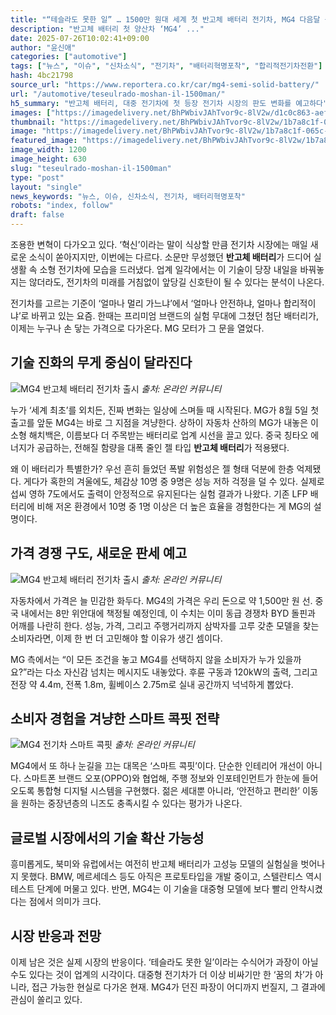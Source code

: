 ```yaml
---
title: "“테슬라도 못한 일” … 1500만 원대 세계 첫 반고체 배터리 전기차, MG4 다음달 출시"
description: "반고체 배터리 첫 양산차 ‘MG4’ ..."
date: 2025-07-26T10:02:41+09:00
author: "윤신애"
categories: ["automotive"]
tags: ["뉴스", "이슈", "신차소식", "전기차", "배터리혁명포착", "합리적전기차전환"]
hash: 4bc21798
source_url: "https://www.reportera.co.kr/car/mg4-semi-solid-battery/"
url: "/automotive/teseulrado-moshan-il-1500man/"
h5_summary: "반고체 배터리, 대중 전기차에 첫 등장 전기차 시장의 판도 변화를 예고하다"
images: ["https://imagedelivery.net/BhPWbivJAhTvor9c-8lV2w/d1c0c863-aef4-4ced-042d-36f4c19adf00/public", "https://imagedelivery.net/BhPWbivJAhTvor9c-8lV2w/1b7a8c1f-065c-4fdd-64a6-c0440bc98400/public", "https://imagedelivery.net/BhPWbivJAhTvor9c-8lV2w/4a36b0da-645f-43f2-13d5-3994ccd79a00/public", "https://imagedelivery.net/BhPWbivJAhTvor9c-8lV2w/6f43cdd2-7e37-4611-5d29-13d4292ca000/public"]
thumbnail: "https://imagedelivery.net/BhPWbivJAhTvor9c-8lV2w/1b7a8c1f-065c-4fdd-64a6-c0440bc98400/public"
image: "https://imagedelivery.net/BhPWbivJAhTvor9c-8lV2w/1b7a8c1f-065c-4fdd-64a6-c0440bc98400/public"
featured_image: "https://imagedelivery.net/BhPWbivJAhTvor9c-8lV2w/1b7a8c1f-065c-4fdd-64a6-c0440bc98400/public"
image_width: 1200
image_height: 630
slug: "teseulrado-moshan-il-1500man"
type: "post"
layout: "single"
news_keywords: "뉴스, 이슈, 신차소식, 전기차, 배터리혁명포착"
robots: "index, follow"
draft: false
---
```


조용한 변혁이 다가오고 있다. ‘혁신’이라는 말이 식상할 만큼 전기차 시장에는 매일 새로운 소식이 쏟아지지만, 이번에는 다르다. 소문만 무성했던 **반고체 배터리**가 드디어 실생활 속 소형 전기차에 모습을 드러냈다. 업계 일각에서는 이 기술이 당장 내일을 바꿔놓지는 않더라도, 전기차의 미래를 거침없이 앞당길 신호탄이 될 수 있다는 분석이 나온다.

전기차를 고르는 기준이 ‘얼마나 멀리 가느냐’에서 ‘얼마나 안전하냐, 얼마나 합리적이냐’로 바뀌고 있는 요즘. 한때는 프리미엄 브랜드의 실험 무대에 그쳤던 첨단 배터리가, 이제는 누구나 손 닿는 가격으로 다가온다. MG 모터가 그 문을 열었다.

## 기술 진화의 무게 중심이 달라진다

![MG4 반고체 배터리 전기차 출시](https://imagedelivery.net/BhPWbivJAhTvor9c-8lV2w/6f43cdd2-7e37-4611-5d29-13d4292ca000/public)
*출처: 온라인 커뮤니티*


누가 ‘세계 최초’를 외치든, 진짜 변화는 일상에 스며들 때 시작된다. MG가 8월 5일 첫 출고를 앞둔 MG4는 바로 그 지점을 겨냥한다. 상하이 자동차 산하의 MG가 내놓은 이 소형 해치백은, 이름보다 더 주목받는 배터리로 업계 시선을 끌고 있다. 중국 칭타오 에너지가 공급하는, 전해질 함량을 대폭 줄인 젤 타입 **반고체 배터리**가 적용됐다.

왜 이 배터리가 특별한가? 우선 흔히 들었던 폭발 위험성은 젤 형태 덕분에 한층 억제됐다. 게다가 혹한의 겨울에도, 체감상 10명 중 9명은 성능 저하 걱정을 덜 수 있다. 실제로 섭씨 영하 7도에서도 출력이 안정적으로 유지된다는 실험 결과가 나왔다. 기존 LFP 배터리에 비해 저온 환경에서 10명 중 1명 이상은 더 높은 효율을 경험한다는 게 MG의 설명이다.

## 가격 경쟁 구도, 새로운 판세 예고

![MG4 반고체 배터리 전기차 출시](https://imagedelivery.net/BhPWbivJAhTvor9c-8lV2w/d1c0c863-aef4-4ced-042d-36f4c19adf00/public)
*출처: 온라인 커뮤니티*


자동차에서 가격은 늘 민감한 화두다. MG4의 가격은 우리 돈으로 약 1,500만 원 선. 중국 내에서는 8만 위안대에 책정될 예정인데, 이 수치는 이미 동급 경쟁차 BYD 돌핀과 어깨를 나란히 한다. 성능, 가격, 그리고 주행거리까지 삼박자를 고루 갖춘 모델을 찾는 소비자라면, 이제 한 번 더 고민해야 할 이유가 생긴 셈이다.

MG 측에서는 “이 모든 조건을 놓고 MG4를 선택하지 않을 소비자가 누가 있을까요?”라는 다소 자신감 넘치는 메시지도 내놓았다. 후륜 구동과 120kW의 출력, 그리고 전장 약 4.4m, 전폭 1.8m, 휠베이스 2.75m로 실내 공간까지 넉넉하게 뽑았다.

## 소비자 경험을 겨냥한 스마트 콕핏 전략

![MG4 전기차 스마트 콕핏](https://imagedelivery.net/BhPWbivJAhTvor9c-8lV2w/4a36b0da-645f-43f2-13d5-3994ccd79a00/public)
*출처: 온라인 커뮤니티*


MG4에서 또 하나 눈길을 끄는 대목은 ‘스마트 콕핏’이다. 단순한 인테리어 개선이 아니다. 스마트폰 브랜드 오포(OPPO)와 협업해, 주행 정보와 인포테인먼트가 한눈에 들어오도록 통합형 디지털 시스템을 구현했다. 젊은 세대뿐 아니라, ‘안전하고 편리한’ 이동을 원하는 중장년층의 니즈도 충족시킬 수 있다는 평가가 나온다.

## 글로벌 시장에서의 기술 확산 가능성

흥미롭게도, 북미와 유럽에서는 여전히 반고체 배터리가 고성능 모델의 실험실을 벗어나지 못했다. BMW, 메르세데스 등도 아직은 프로토타입을 개발 중이고, 스텔란티스 역시 테스트 단계에 머물고 있다. 반면, MG4는 이 기술을 대중형 모델에 보다 빨리 안착시켰다는 점에서 의미가 크다.

## 시장 반응과 전망

이제 남은 것은 실제 시장의 반응이다. ‘테슬라도 못한 일’이라는 수식어가 과장이 아닐 수도 있다는 것이 업계의 시각이다. 대중형 전기차가 더 이상 비싸기만 한 ‘꿈의 차’가 아니라, 접근 가능한 현실로 다가온 현재. MG4가 던진 파장이 어디까지 번질지, 그 결과에 관심이 쏠리고 있다.
